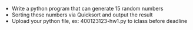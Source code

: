 * Write a python program that can generate 15 random numbers
* Sorting these numbers via Quicksort and output the result
* Upload your python file, ex: 400123123-hw1.py to iclass before deadline
